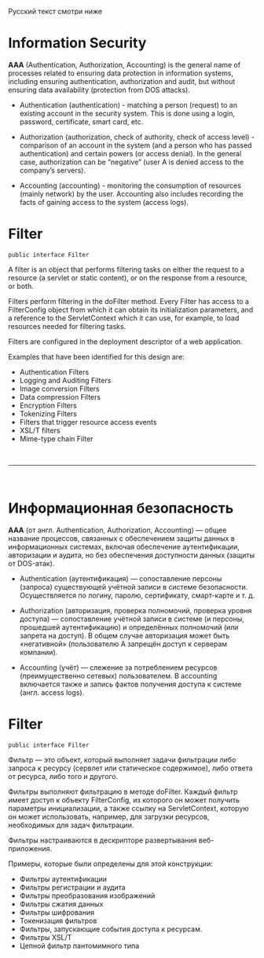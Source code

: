 Русский текст смотри ниже

# Information Security #

**AAA** (Authentication, Authorization, Accounting) is the general name of processes related to ensuring data protection
in information systems, including ensuring authentication, authorization and audit, but without ensuring data
availability (protection from DOS attacks).

- Authentication (authentication) - matching a person (request) to an existing account in the security system. This is
  done using a login, password, certificate, smart card, etc.

- Authorization (authorization, check of authority, check of access level) - comparison of an account in the system (and
  a person who has passed authentication) and certain powers (or access denial). In the general case, authorization can
  be “negative” (user A is denied access to the company’s servers).

- Accounting (accounting) - monitoring the consumption of resources (mainly network) by the user. Accounting also
  includes recording the facts of gaining access to the system (access logs).

# Filter #

``public interface Filter``

A filter is an object that performs filtering tasks on either the request to a resource (a servlet or static content),
or on the response from a resource, or both.

Filters perform filtering in the doFilter method. Every Filter has access to a FilterConfig object from which it can
obtain its initialization parameters, and a reference to the ServletContext which it can use, for example, to load
resources needed for filtering tasks.

Filters are configured in the deployment descriptor of a web application.

Examples that have been identified for this design are:

- Authentication Filters
- Logging and Auditing Filters
- Image conversion Filters
- Data compression Filters
- Encryption Filters
- Tokenizing Filters
- Filters that trigger resource access events
- XSL/T filters
- Mime-type chain Filter

<br/><hr/><br/>

# Информационная безопасность #

**AAA** (от англ. Authentication, Authorization, Accounting) — общее название процессов, связанных с обеспечением защиты
данных в информационных системах, включая обеспечение аутентификации, авторизации и аудита, но без обеспечения
доступности данных (защиты от DOS-атак).

- Authentication (аутентификация) — сопоставление персоны (запроса) существующей учётной записи в системе безопасности.
  Осуществляется по логину, паролю, сертификату, смарт-карте и т. д.

- Authorization (авторизация, проверка полномочий, проверка уровня доступа) — сопоставление учётной записи в системе (и
  персоны, прошедшей аутентификацию) и определённых полномочий (или запрета на доступ). В общем случае авторизация может
  быть «негативной» (пользователю А запрещён доступ к серверам компании).

- Accounting (учёт) — слежение за потреблением ресурсов (преимущественно сетевых) пользователем. В accounting включается
  также и запись фактов получения доступа к системе (англ. access logs).

# Filter #

``public interface Filter``

Фильтр — это объект, который выполняет задачи фильтрации либо запроса к ресурсу (сервлет или статическое содержимое),
либо ответа от ресурса, либо того и другого.

Фильтры выполняют фильтрацию в методе doFilter. Каждый фильтр имеет доступ к объекту FilterConfig, из которого он может
получить параметры инициализации, а также ссылку на ServletContext, которую он может использовать, например, для
загрузки ресурсов, необходимых для задач фильтрации.

Фильтры настраиваются в дескрипторе развертывания веб-приложения.

Примеры, которые были определены для этой конструкции:

- Фильтры аутентификации
- Фильтры регистрации и аудита
- Фильтры преобразования изображений
- Фильтры сжатия данных
- Фильтры шифрования
- Токенизация фильтров
- Фильтры, запускающие события доступа к ресурсам.
- Фильтры XSL/T
- Цепной фильтр пантомимного типа
